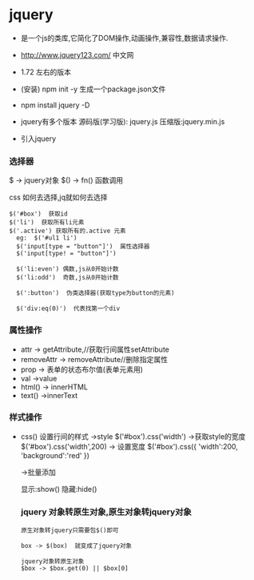 # jquery
- 是一个js的类库,它简化了DOM操作,动画操作,兼容性,数据请求操作.

- http://www.jquery123.com/  中文网

- 1.72 左右的版本

- (安装) npm init -y 生成一个package.json文件

- npm install  jquery -D

- jquery有多个版本
    源码版(学习版): jquery.js
    压缩版:jquery.min.js

- 引入jquery <script src="./node_modules/jquery/dist/jquery.min.js"></script>

### 选择器

$ -> jquery对象
$() -> fn() 函数调用

css 如何去选择,jq就如何去选择

```
$('#box')  获取id
$('li')  获取所有li元素
$('.active') 获取所有的.active 元素
  eg:  $('#ul1 li')
  $('input[type = "button"]')  属性选择器
  $('input[type! = "button"]')

  $('li:even') 偶数,js从0开始计数
  $('li:odd')  奇数,js从0开始计数

  $(':button')  伪类选择器(获取type为button的元素)

  $('div:eq(0)')  代表找第一个div

  ```

  ### 属性操作
  - attr -> getAttribute,//获取行间属性setAttribute
  - removeAttr  -> removeAttribute//删除指定属性
  - prop  -> 表单的状态布尔值(表单元素用)
  - val  ->value
  - html()     -> innerHTML
  - text()     ->innerText

  ### 样式操作

  - css()  设置行间的样式  ->style
  $('#box').css('width')  ->获取style的宽度
  $('#box').css('width',200) -> 设置宽度
  $('#box').css({
      'width':200,
      'background':'red'
  })

    ->批量添加

    显示:show()
    隐藏:hide()

    ### jquery 对象转原生对象,原生对象转jquery对象

    ```
    原生对象转jquery只需要包$()即可

    box -> $(box)  就变成了jquery对象

    jquery对象转原生对象
    $box -> $box.get(0) || $box[0]
    ```